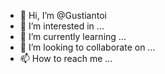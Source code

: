 - 👋 Hi, I’m @Gustiantoi
- 👀 I’m interested in ...
- 🌱 I’m currently learning ...
- 💞️ I’m looking to collaborate on ...
- 📫 How to reach me ...

<!---
Gustiantoi/Gustiantoi is a ✨ special ✨ repository because its `README.md` (this file) appears on your GitHub profile.
You can click the Preview link to take a look at your changes.
--->
